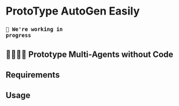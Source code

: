 # ProtoType AutoGen Easily 


### <code>🚧 We're working in progress</code>


## 👨‍👩‍👦‍👦 Prototype Multi-Agents without Code

## Requirements

## Usage

